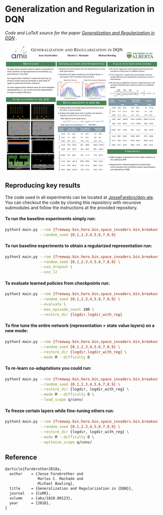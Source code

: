 # Generalization and Regularization in DQN

*Code and LaTeX source for the paper _[Generalization and Regularization in DQN](https://arxiv.org/abs/1810.00123)_ .*

<img src="./poster/poster.jpeg" align="center" />

## Reproducing key results
The code used in all experiments can be located at [JesseFarebro/dqn-ale](https://github.com/JesseFarebro/dqn-ale). You can checkout the code by cloning this repository with recursive submodules and follow the instructions at the provided repository.

#### To run the baseline experiments simply run:
```sh
python3 main.py --rom {freeway.bin,hero.bin,space_invaders.bin,breakout.bin} \
                --random_seed {0,1,2,3,4,5,6,7,8,9}
```

#### To run baseline experiments to obtain a regularized representation run:
```sh
python3 main.py --rom {freeway.bin,hero.bin,space_invaders.bin,breakout.bin} \
                --random_seed {0,1,2,3,4,5,6,7,8,9} \
                --use_dropout \
                --use_l2
```

#### To evaluate learned policies from checkpoints run:
```sh
python3 main.py --rom {freeway.bin,hero.bin,space_invaders.bin,breakout.bin} \
                --random_seed {0,1,2,3,4,5,6,7,8,9} \
                --evaluate \
                --max_episode_count 100 \
                --restore_dir {logdir,logdir_with_reg}
```

#### To fine tune the entire network (representation + state value layers) on a new mode:
```sh
python3 main.py --rom {freeway.bin,hero.bin,space_invaders.bin,breakout.bin} \
                --random_seed {0,1,2,3,4,5,6,7,8,9} \
                --restore_dir {logdir,logdir_with_reg} \
                --mode M --difficulty D
```

#### To re-learn co-adaptations you could run:
```sh
python3 main.py --rom {freeway.bin,hero.bin,space_invaders.bin,breakout.bin} \
                --random_seed {0,1,2,3,4,5,6,7,8,9} \
                --restore_dir {logdir, logdir_with_reg} \
                --mode M --difficulty D \
                --load_scope q/conv/
```

#### To freeze certain layers while fine-tuning others run:
```sh
python3 main.py --rom {freeway.bin,hero.bin,space_invaders.bin,breakout.bin} \
                --random_seed {0,1,2,3,4,5,6,7,8,9} \
                --restore_dir {logdir, logdir_with_reg} \
                --mode M --difficulty D \
                --optimize_scope q/conv/
```

## Reference

```
@article{Farebrother2018a,
  author    = {Jesse Farebrother and
               Marlos C. Machado and
               Michael Bowling},
  title     = {Generalization and Regularization in {DQN}},
  journal   = {CoRR},
  volume    = {abs/1810.00123},
  year      = {2018},
}
```
